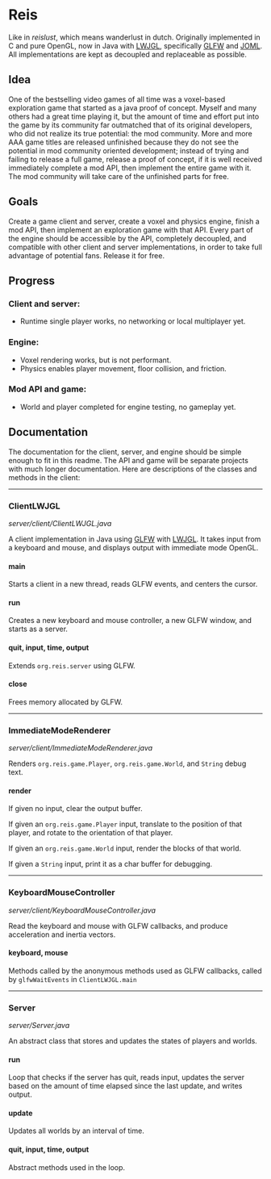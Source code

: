 # Reis
Like in *reislust*, which means wanderlust in dutch. Originally implemented in C and pure OpenGL, now in Java with [LWJGL](https://www.lwjgl.org), specifically [GLFW](https://www.glfw.org/) and [JOML](https://github.com/JOML-CI/JOML). All implementations are kept as decoupled and replaceable as possible.

## Idea
One of the bestselling video games of all time was a voxel-based exploration game that started as a java proof of concept. Myself and many others had a great time playing it, but the amount of time and effort put into the game by its community far outmatched that of its original developers, who did not realize its true potential: the mod community. More and more AAA game titles are released unfinished because they do not see the potential in mod community oriented development; instead of trying and failing to release a full game, release a proof of concept, if it is well received immediately complete a mod API, then implement the entire game with it. The mod community will take care of the unfinished parts for free.

## Goals
Create a game client and server, create a voxel and physics engine, finish a mod API, then implement an exploration game with that API. Every part of the engine should be accessible by the API, completely decoupled, and compatible with other client and server implementations, in order to take full advantage of potential fans. Release it for free.

## Progress
### Client and server:
-	Runtime single player works, no networking or local multiplayer yet.

### Engine:
-	Voxel rendering works, but is not performant.
-	Physics enables player movement, floor collision, and friction.

### Mod API and game:
-	World and player completed for engine testing, no gameplay yet.

##  Documentation
The documentation for the client, server, and engine should be simple enough to fit in this readme. The API and game will be separate projects with much longer documentation. Here are descriptions of the classes and methods in the client:

------
### ClientLWJGL
*server/client/ClientLWJGL.java*

A client implementation in Java using [GLFW]( https://www.glfw.org/) with [LWJGL](https://www.lwjgl.org/). It takes input from a keyboard and mouse, and displays output with immediate mode OpenGL.
#### main
Starts a client in a new thread, reads GLFW events, and centers the cursor.
#### run
Creates a new keyboard and mouse controller, a new GLFW window, and starts as a server.
#### quit, input, time, output
Extends `org.reis.server` using GLFW.
#### close
Frees memory allocated by GLFW.

------
### ImmediateModeRenderer
*server/client/ImmediateModeRenderer.java*

Renders `org.reis.game.Player`, `org.reis.game.World`, and `String` debug text.

#### render
If given no input, clear the output buffer.

If given an `org.reis.game.Player` input, translate to the position of that player, and rotate to the orientation of that player.

If given an `org.reis.game.World` input, render the blocks of that world.

If given a `String` input, print it as a char buffer for debugging.

------
### KeyboardMouseController
*server/client/KeyboardMouseController.java*

Read the keyboard and mouse with GLFW callbacks, and produce acceleration and inertia vectors.
#### keyboard, mouse
Methods called by the anonymous methods used as GLFW callbacks, called by `glfwWaitEvents` in `ClientLWJGL.main`

------
### Server
*server/Server.java*

An abstract class that stores and updates the states of players and worlds.

#### run
Loop that checks if the server has quit, reads input, updates the server based on the amount of time elapsed since the last update, and writes output.

#### update
Updates all worlds by an interval of time.

#### quit, input, time, output
Abstract methods used in the loop.

